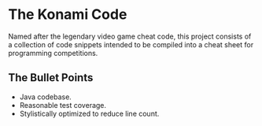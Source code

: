 The Konami Code
===============

Named after the legendary video game cheat code, this project consists of a
collection of code snippets intended to be compiled into a cheat sheet for
programming competitions.

The Bullet Points
--------

* Java codebase.
* Reasonable test coverage.
* Stylistically optimized to reduce line count.